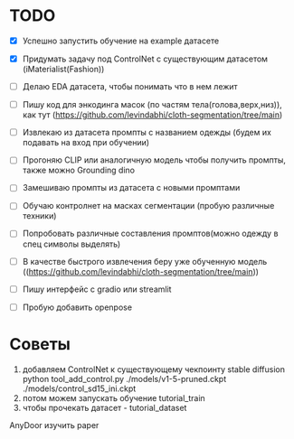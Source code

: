 # TODO

-[x] Успешно запустить обучение на example датасете 

-[x] Придумать задачу под ControlNet с существующим датасетом (iMaterialist(Fashion))

-[ ] Делаю EDA датасета, чтобы понимать что в нем лежит

-[ ] Пишу код для энкодинга масок (по частям тела(голова,верх,низ)), как тут (https://github.com/levindabhi/cloth-segmentation/tree/main)

-[ ] Извлекаю из датасета промпты с названием одежды (будем их подавать на вход при обучении)

-[ ] Прогоняю CLIP или аналогичную модель чтобы получить промпты, также можно Grounding dino

-[ ] Замешиваю промпты из датасета с новыми промптами

-[ ] Обучаю контролнет на масках сегментации (пробую различные техники)

- [ ] Попробовать различные составления промптов(можно одежду в спец символы выделять)

-[ ] В качестве быстрого извлечения беру уже обученную модель ((https://github.com/levindabhi/cloth-segmentation/tree/main))

-[ ] Пишу интерфейс с gradio или streamlit

-[ ] Пробую добавить openpose



# Советы

1) добавляем ControlNet к существующему чекпоинту stable diffusion
python tool_add_control.py ./models/v1-5-pruned.ckpt ./models/control_sd15_ini.ckpt
2) потом можем запускать обучение tutorial_train
3) чтобы прочекать датасет - tutorial_dataset


AnyDoor изучить paper